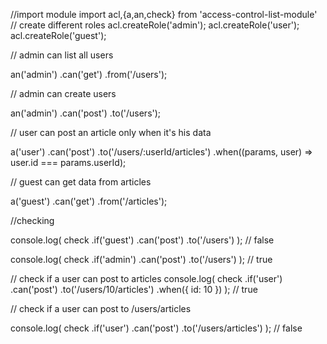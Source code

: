 //import module
import acl,{a,an,check} from 'access-control-list-module'
// create different roles
acl.createRole('admin');
acl.createRole('user');
acl.createRole('guest');

// admin can list all users

an('admin')
  .can('get')
  .from('/users');

// admin can create users

an('admin')
  .can('post')
  .to('/users');

// user can post an article only when it's his data

a('user')
  .can('post')
  .to('/users/:userId/articles')
  .when((params, user) => user.id === params.userId);

// guest can get data from articles

a('guest')
  .can('get')
  .from('/articles');

//checking

console.log(
  check
    .if('guest')
    .can('post')
    .to('/users')
); // false

console.log(
  check
    .if('admin')
    .can('post')
    .to('/users')
); // true

// check if a user can post to articles
console.log(
  check
    .if('user')
    .can('post')
    .to('/users/10/articles')
    .when({ id: 10 })
); // true

// check if a user can post to /users/articles

console.log(
  check
    .if('user')
    .can('post')
    .to('/users/articles')
); // false

